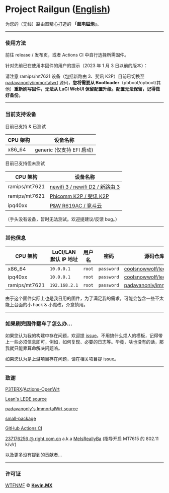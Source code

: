# Project Railgun ([English](README.md))

为您的（无线）路由器精心打造的 **「超电磁炮」**。

***

### 使用方法

前往 release / 发布页，或者 Actions CI 中自行选择所需固件。

针对先前已在使用本固件的用户的提示（2023 年 1 月 3 日以前的版本）：

请注意 ramips/mt7621 设备（包括新路由 3、斐讯 K2P）目前已切换至 [padavanonly/immortalwrt](https://github.com/padavanonly/immortalwrt) 源码，**您将需要从 Bootloader**（pbboot/opboot/其他）**重新刷写固件，无法从 LuCI WebUI 保留配置升级。配置无法保留，记得做好备份。**

***

### 当前支持设备

目前已支持 & 已测试

|CPU 架构|设备名称|
|-|-|
|x86_64|generic (仅支持 EFI 启动)|

目前已支持但未测试

|CPU 架构|设备名称|
|-|-|
|ramips/mt7621|[newifi 3 / newifi D2 / 新路由 3](https://openwrt.org/toh/lenovo/newifi_d2)|
|ramips/mt7621|[Phicomm K2P / 斐讯 K2P](https://openwrt.org/toh/phicomm/k2p_ke2p)|
|ipq40xx|[P&W R619AC / 竞斗云](https://openwrt.org/toh/p_w/r619ac)|

（手头没有设备，暂时无法测试。欢迎提建议/反馈 bug。）

***

### 其他信息

|CPU 架构|LuCI/LAN 默认 IP 地址|用户名|密码|源码仓库|
|-|-|-|-|-|
|x86_64|`10.0.0.1`|`root`|`password`|[coolsnowwolf/lede](https://github.com/coolsnowwolf/lede)|
|ipq40xx|`10.0.0.1`|`root`|`password`|[coolsnowwolf/lede](https://github.com/coolsnowwolf/lede)|
|ramips/mt7621|`192.168.2.1`|`root`|`password`|[padavanonly/immortalwrt](https://github.com/padavanonly/immortalwrt)|

由于这个固件实际上也是我日用的固件，为了满足我的需求，可能会包含一些不太能上台面的小 hack & 小魔改，介意慎用。

***

### 如果刷完固件翻车了怎么办...

如果您认为我的构建中存在问题，欢迎提 [issue](https://github.com/KevinMX/Railgun/issues/new/choose)。不用搞什么烦人的模板，记得带上一些必须信息即可，例如，如何复现、必要的日志等。毕竟，啥也没有的话，那我就只能靠算命解决问题咯。

如果您认为是上游项目存在问题，请在相关项目提 issue。

***

### 致谢

[P3TERX](https://p3terx.com)/[Actions-OpenWrt](https://github.com/P3TERX/Actions-OpenWrt)

[Lean's LEDE source](https://github.com/coolsnowwolf/lede)

[padavanonly's ImmortalWrt source](https://github.com/padavanonly/immortalwrt)

[small-package](https://github.com/kenzok8/small-package)

[GitHub Actions CI](https://github.com/features/actions)

[237176256 @ right.com.cn](https://www.right.com.cn/forum/space-uid-364126.html) a.k.a [MeIsReallyBa](https://github.com/MeIsReallyBa) (指导开启 MT7615 的 802.11 k/v/r)

以及更多没有提到的贡献者...

***

### 许可证

[WTFNMF](https://github.com/adversary-org/wtfnmf) © [**Kevin.MX**](https://mary.kevinmx.top)
